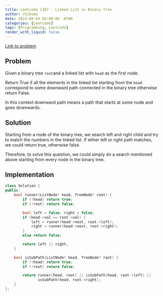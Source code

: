 ```yaml
---
title: Leetcode 1367 - Linked List in Binary Tree
author: chikuma
date: 2023-08-03 04:00:00 -0700
categories: [Leetcode]
tags: [Programming, Leetcode]
render_with_liquid: false
---
```


[Link to problem](https://leetcode.com/problems/linked-list-in-binary-tree/)

## Problem

Given a binary tree `root`and a linked list with `head` as the first node.

Return True if all the elements in the linked list starting from the `head`
correspond to some downward path connected in the binary tree otherwise return
False.

In this context downward path means a path that starts at some node and goes downwards.

## Solution

Starting from a node of the binary tree, we search left and right child and try
to match the numbers in the linked list. If either left or right path matches,
we could return true, otherwise false.

Therefore, to solve this question, we could simply do a search mentioned above
starting from every node in the binary tree.

## Implementation

```cpp
class Solution {
public:
    bool runner(ListNode* head, TreeNode* root) {
        if (!head) return true;
        if (!root) return false;

        bool left = false, right = false;
        if (head->val == root->val) {
            left = runner(head->next, root->left);
            right = runner(head->next, root->right);
        }
        else return false;

        return left || right;
    }

    bool isSubPath(ListNode* head, TreeNode* root) {
        if (!head) return true;
        if (!root) return false;

        return runner(head, root) || isSubPath(head, root->left) ||
               isSubPath(head, root->right);
    }
};
```
